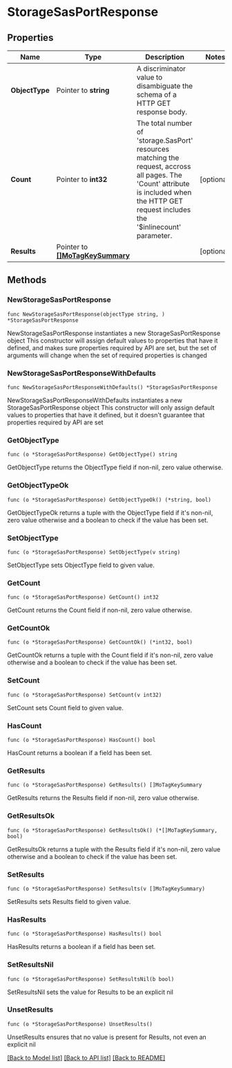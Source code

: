 # StorageSasPortResponse

## Properties

Name | Type | Description | Notes
------------ | ------------- | ------------- | -------------
**ObjectType** | Pointer to **string** | A discriminator value to disambiguate the schema of a HTTP GET response body. | 
**Count** | Pointer to **int32** | The total number of &#39;storage.SasPort&#39; resources matching the request, accross all pages. The &#39;Count&#39; attribute is included when the HTTP GET request includes the &#39;$inlinecount&#39; parameter. | [optional] 
**Results** | Pointer to [**[]MoTagKeySummary**](MoTagKeySummary.md) |  | [optional] 

## Methods

### NewStorageSasPortResponse

`func NewStorageSasPortResponse(objectType string, ) *StorageSasPortResponse`

NewStorageSasPortResponse instantiates a new StorageSasPortResponse object
This constructor will assign default values to properties that have it defined,
and makes sure properties required by API are set, but the set of arguments
will change when the set of required properties is changed

### NewStorageSasPortResponseWithDefaults

`func NewStorageSasPortResponseWithDefaults() *StorageSasPortResponse`

NewStorageSasPortResponseWithDefaults instantiates a new StorageSasPortResponse object
This constructor will only assign default values to properties that have it defined,
but it doesn't guarantee that properties required by API are set

### GetObjectType

`func (o *StorageSasPortResponse) GetObjectType() string`

GetObjectType returns the ObjectType field if non-nil, zero value otherwise.

### GetObjectTypeOk

`func (o *StorageSasPortResponse) GetObjectTypeOk() (*string, bool)`

GetObjectTypeOk returns a tuple with the ObjectType field if it's non-nil, zero value otherwise
and a boolean to check if the value has been set.

### SetObjectType

`func (o *StorageSasPortResponse) SetObjectType(v string)`

SetObjectType sets ObjectType field to given value.


### GetCount

`func (o *StorageSasPortResponse) GetCount() int32`

GetCount returns the Count field if non-nil, zero value otherwise.

### GetCountOk

`func (o *StorageSasPortResponse) GetCountOk() (*int32, bool)`

GetCountOk returns a tuple with the Count field if it's non-nil, zero value otherwise
and a boolean to check if the value has been set.

### SetCount

`func (o *StorageSasPortResponse) SetCount(v int32)`

SetCount sets Count field to given value.

### HasCount

`func (o *StorageSasPortResponse) HasCount() bool`

HasCount returns a boolean if a field has been set.

### GetResults

`func (o *StorageSasPortResponse) GetResults() []MoTagKeySummary`

GetResults returns the Results field if non-nil, zero value otherwise.

### GetResultsOk

`func (o *StorageSasPortResponse) GetResultsOk() (*[]MoTagKeySummary, bool)`

GetResultsOk returns a tuple with the Results field if it's non-nil, zero value otherwise
and a boolean to check if the value has been set.

### SetResults

`func (o *StorageSasPortResponse) SetResults(v []MoTagKeySummary)`

SetResults sets Results field to given value.

### HasResults

`func (o *StorageSasPortResponse) HasResults() bool`

HasResults returns a boolean if a field has been set.

### SetResultsNil

`func (o *StorageSasPortResponse) SetResultsNil(b bool)`

 SetResultsNil sets the value for Results to be an explicit nil

### UnsetResults
`func (o *StorageSasPortResponse) UnsetResults()`

UnsetResults ensures that no value is present for Results, not even an explicit nil

[[Back to Model list]](../README.md#documentation-for-models) [[Back to API list]](../README.md#documentation-for-api-endpoints) [[Back to README]](../README.md)


